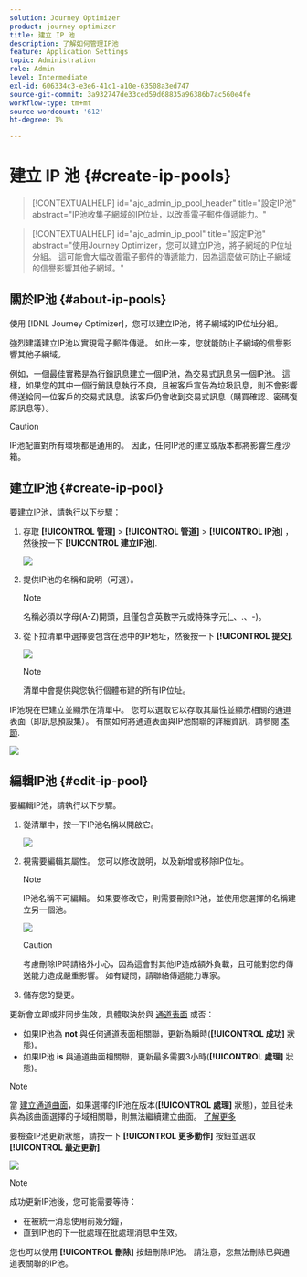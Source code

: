 ```yaml
---
solution: Journey Optimizer
product: journey optimizer
title: 建立 IP 池
description: 了解如何管理IP池
feature: Application Settings
topic: Administration
role: Admin
level: Intermediate
exl-id: 606334c3-e3e6-41c1-a10e-63508a3ed747
source-git-commit: 3a932747de33ced59d68835a96386b7ac560e4fe
workflow-type: tm+mt
source-wordcount: '612'
ht-degree: 1%

---
```


# 建立 IP 池 {#create-ip-pools}

>[!CONTEXTUALHELP]
>id="ajo_admin_ip_pool_header"
>title="設定IP池"
>abstract="IP池收集子網域的IP位址，以改善電子郵件傳遞能力。"

>[!CONTEXTUALHELP]
>id="ajo_admin_ip_pool"
>title="設定IP池"
>abstract="使用Journey Optimizer，您可以建立IP池，將子網域的IP位址分組。 這可能會大幅改善電子郵件的傳遞能力，因為這麼做可防止子網域的信譽影響其他子網域。"

## 關於IP池 {#about-ip-pools}

使用 [!DNL Journey Optimizer]，您可以建立IP池，將子網域的IP位址分組。

強烈建議建立IP池以實現電子郵件傳遞。 如此一來，您就能防止子網域的信譽影響其他子網域。

例如，一個最佳實務是為行銷訊息建立一個IP池，為交易式訊息另一個IP池。 這樣，如果您的其中一個行銷訊息執行不良，且被客戶宣告為垃圾訊息，則不會影響傳送給同一位客戶的交易式訊息，該客戶仍會收到交易式訊息（購買確認、密碼復原訊息等）。

>[!CAUTION]
>
>IP池配置對所有環境都是通用的。 因此，任何IP池的建立或版本都將影響生產沙箱。

## 建立IP池 {#create-ip-pool}

要建立IP池，請執行以下步驟：

1. 存取 **[!UICONTROL 管理]** > **[!UICONTROL 管道]** > **[!UICONTROL IP池]** ，然後按一下 **[!UICONTROL 建立IP池]**.

   ![](assets/ip-pool-create.png)

1. 提供IP池的名稱和說明（可選）。

   >[!NOTE]
   >
   >名稱必須以字母(A-Z)開頭，且僅包含英數字元或特殊字元(_、.、-)。

1. 從下拉清單中選擇要包含在池中的IP地址，然後按一下 **[!UICONTROL 提交]**.

   ![](assets/ip-pool-config.png)

   >[!NOTE]
   >
   >清單中會提供與您執行個體布建的所有IP位址。

IP池現在已建立並顯示在清單中。 您可以選取它以存取其屬性並顯示相關的通道表面（即訊息預設集）。 有關如何將通道表面與IP池關聯的詳細資訊，請參閱 [本節](channel-surfaces.md).

![](assets/ip-pool-created.png)

## 編輯IP池 {#edit-ip-pool}

要編輯IP池，請執行以下步驟。

1. 從清單中，按一下IP池名稱以開啟它。

   ![](assets/ip-pool-list.png)

1. 視需要編輯其屬性。 您可以修改說明，以及新增或移除IP位址。

   >[!NOTE]
   >
   >IP池名稱不可編輯。 如果要修改它，則需要刪除IP池，並使用您選擇的名稱建立另一個池。

   ![](assets/ip-pool-edit.png)

   >[!CAUTION]
   >
   >考慮刪除IP時請格外小心，因為這會對其他IP造成額外負載，且可能對您的傳送能力造成嚴重影響。 如有疑問，請聯絡傳遞能力專家。

1. 儲存您的變更。

更新會立即或非同步生效，具體取決於與 [通道表面](channel-surfaces.md) 或否：

* 如果IP池為 **not** 與任何通道表面相關聯，更新為瞬時(**[!UICONTROL 成功]** 狀態)。
* 如果IP池 **is** 與通道曲面相關聯，更新最多需要3小時(**[!UICONTROL 處理]** 狀態)。

>[!NOTE]
>
>當 [建立通道曲面](channel-surfaces.md#create-channel-surface)，如果選擇的IP池在版本(**[!UICONTROL 處理]** 狀態)，並且從未與為該曲面選擇的子域相關聯，則無法繼續建立曲面。 [了解更多](channel-surfaces.md#subdomains-and-ip-pools)

要檢查IP池更新狀態，請按一下 **[!UICONTROL 更多動作]** 按鈕並選取 **[!UICONTROL 最近更新]**.

![](assets/ip-pool-recent-update.png)

>[!NOTE]
>
>成功更新IP池後，您可能需要等待：
>* 在被統一消息使用前幾分鐘，
>* 直到IP池的下一批處理在批處理消息中生效。


您也可以使用 **[!UICONTROL 刪除]** 按鈕刪除IP池。 請注意，您無法刪除已與通道表關聯的IP池。

